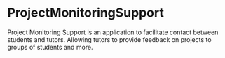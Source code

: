 # ProjectMonitoringSupport

Project Monitoring Support is an application to facilitate contact between students and tutors. Allowing tutors to provide feedback on projects to groups of students and more.


